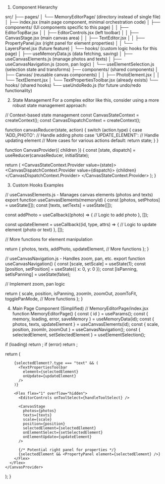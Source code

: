 1. Component Hierarchy

src/
├── pages/
│ └── MemoryEditorPage/ (directory instead of single file)
│ ├── index.jsx (main page component, minimal orchestration code)
│ ├── components/ (UI components specific to this page)
│ │ ├── EditorTopBar.jsx
│ │ ├── EditorControls.jsx (left toolbar)
│ │ ├── CanvasStage.jsx (main canvas area)
│ │ ├── TextEditor.jsx
│ │ ├── PropertyPanel.jsx (right panel for element properties)
│ │ └── LayersPanel.jsx (future feature)
│ └── hooks/ (custom logic hooks for this page)
│ ├── useMemoryData.js (data fetching, saving)
│ ├── useCanvasElements.js (manage photos and texts)
│ ├── useCanvasNavigation.js (zoom, pan logic)
│ └── useElementSelection.js (selection state and transforms)
├── components/ (shared components)
│ ├── Canvas/ (reusable canvas components)
│ │ ├── PhotoElement.jsx
│ │ └── TextElement.jsx
│ └── TextPropertiesToolbar.jsx (already exists)
└── hooks/ (shared hooks)
└── useUndoRedo.js (for future undo/redo functionality)

2. State Management
   For a complex editor like this, consider using a more robust state management approach:

// Context-based state management
const CanvasStateContext = createContext();
const CanvasDispatchContext = createContext();

function canvasReducer(state, action) {
switch (action.type) {
case 'ADD_PHOTO':
// Handle adding photo
case 'UPDATE_ELEMENT':
// Handle updating element
// More cases for various actions
default:
return state;
}
}

function CanvasProvider({ children }) {
const [state, dispatch] = useReducer(canvasReducer, initialState);

return (
<CanvasStateContext.Provider value={state}>
<CanvasDispatchContext.Provider value={dispatch}>
{children}
</CanvasDispatchContext.Provider>
</CanvasStateContext.Provider>
);
}

3. Custom Hooks Examples

// useCanvasElements.js - Manages canvas elements (photos and texts)
export function useCanvasElements(memoryId) {
const [photos, setPhotos] = useState([]);
const [texts, setTexts] = useState([]);

const addPhoto = useCallback((photo) => {
// Logic to add photo
}, []);

const updateElement = useCallback((id, type, attrs) => {
// Logic to update element (photo or text)
}, []);

// More functions for element manipulation

return {
photos,
texts,
addPhoto,
updateElement,
// More functions
};
}

// useCanvasNavigation.js - Handles zoom, pan, etc.
export function useCanvasNavigation() {
const [scale, setScale] = useState(1);
const [position, setPosition] = useState({ x: 0, y: 0 });
const [isPanning, setIsPanning] = useState(false);

// Implement zoom, pan logic

return {
scale,
position,
isPanning,
zoomIn,
zoomOut,
zoomToFit,
togglePanMode,
// More functions
};
}

4. Main Page Component (Simplified)
   // MemoryEditorPage/index.jsx
   function MemoryEditorPage() {
   const { id } = useParams();
   const { memory, loading, error, saveMemory } = useMemoryData(id);
   const { photos, texts, updateElement } = useCanvasElements(id);
   const { scale, position, zoomIn, zoomOut } = useCanvasNavigation();
   const { selectedElement, setSelectedElement } = useElementSelection();

if (loading) return <LoadingSpinner />;
if (error) return <ErrorMessage error={error} />;

return (
<CanvasProvider>
<Flex direction="column" height="100vh">
<EditorTopBar 
          title={memory.title}
          onSave={saveMemory}
        />

        {selectedElement?.type === "text" && (
          <TextPropertiesToolbar
            element={selectedElement}
            onUpdate={updateElement}
          />
        )}

        <Flex flex="1" overflow="hidden">
          <EditorControls onToolSelect={handleToolSelect} />

          <CanvasStage
            photos={photos}
            texts={texts}
            scale={scale}
            position={position}
            selectedElement={selectedElement}
            onElementSelect={setSelectedElement}
            onElementUpdate={updateElement}
          />

          {/* Potential right panel for properties */}
          {selectedElement && <PropertyPanel element={selectedElement} />}
        </Flex>
      </Flex>
    </CanvasProvider>

);
}
